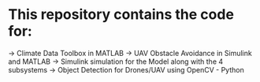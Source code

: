 # This repository contains the code for:
-> Climate Data Toolbox in MATLAB
-> UAV Obstacle Avoidance in Simulink and MATLAB
-> Simulink simulation for the Model along with the 4 subsystems 
-> Object Detection for Drones/UAV using OpenCV - Python
